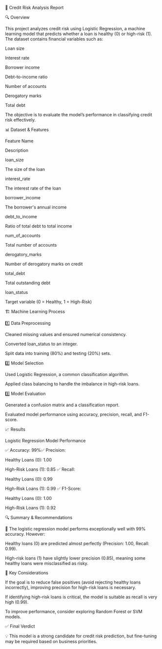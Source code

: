 📌 Credit Risk Analysis Report

🔍 Overview

This project analyzes credit risk using Logistic Regression, a machine learning model that predicts whether a loan is healthy (0) or high-risk (1). The dataset contains financial variables such as:

Loan size

Interest rate

Borrower income

Debt-to-income ratio

Number of accounts

Derogatory marks

Total debt

The objective is to evaluate the model’s performance in classifying credit risk effectively.

📊 Dataset & Features

Feature Name

Description

loan_size

The size of the loan

interest_rate

The interest rate of the loan

borrower_income

The borrower's annual income

debt_to_income

Ratio of total debt to total income

num_of_accounts

Total number of accounts

derogatory_marks

Number of derogatory marks on credit

total_debt

Total outstanding debt

loan_status

Target variable (0 = Healthy, 1 = High-Risk)

🏗️ Machine Learning Process

1️⃣ Data Preprocessing

Cleaned missing values and ensured numerical consistency.

Converted loan_status to an integer.

Split data into training (80%) and testing (20%) sets.

2️⃣ Model Selection

Used Logistic Regression, a common classification algorithm.

Applied class balancing to handle the imbalance in high-risk loans.

3️⃣ Model Evaluation

Generated a confusion matrix and a classification report.

Evaluated model performance using accuracy, precision, recall, and F1-score.

📈 Results

Logistic Regression Model Performance

✅ Accuracy: 99%✅ Precision:

Healthy Loans (0): 1.00

High-Risk Loans (1): 0.85
✅ Recall:

Healthy Loans (0): 0.99

High-Risk Loans (1): 0.99
✅ F1-Score:

Healthy Loans (0): 1.00

High-Risk Loans (1): 0.92

🔍 Summary & Recommendations

📌 The logistic regression model performs exceptionally well with 99% accuracy. However:

Healthy loans (0) are predicted almost perfectly (Precision: 1.00, Recall: 0.99).

High-risk loans (1) have slightly lower precision (0.85), meaning some healthy loans were misclassified as risky.

🔹 Key Considerations

If the goal is to reduce false positives (avoid rejecting healthy loans incorrectly), improving precision for high-risk loans is necessary.

If identifying high-risk loans is critical, the model is suitable as recall is very high (0.99).

To improve performance, consider exploring Random Forest or SVM models.

✅ Final Verdict

💡 This model is a strong candidate for credit risk prediction, but fine-tuning may be required based on business priorities.
